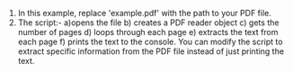 1. In this example, replace 'example.pdf' with the path to your PDF file. 
2. The script:- 
a)opens the file 
b) creates a PDF reader object 
c) gets the number of pages 
d) loops through each page 
e) extracts the text from each page 
f) prints the text to the console. You can modify the script to extract specific information from the PDF file instead of just printing the text.
